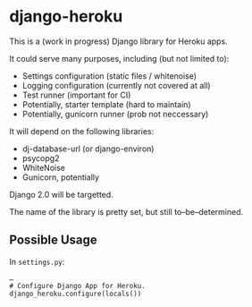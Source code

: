 # django-heroku

This is a (work in progress) Django library for Heroku apps.

It could serve many purposes, including (but not limited to):

- Settings configuration (static files / whitenoise)
- Logging configuration (currently not covered at all)
- Test runner (important for CI)
- Potentially, starter template (hard to maintain)
- Potentially, gunicorn runner (prob not neccessary)

It will depend on the following libraries:

- dj-database-url (or django-environ)
- psycopg2
- WhiteNoise
- Gunicorn, potentially


Django 2.0 will be targetted.


The name of the library is pretty set, but still to–be–determined.


Possible Usage
--------------

In `settings.py`:

    …
    # Configure Django App for Heroku.
    django_heroku.configure(locals())